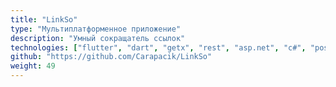 ```yaml
---
title: "LinkSo"
type: "Мультиплатформенное приложение"
description: "Умный сокращатель ссылок"
technologies: ["flutter", "dart", "getx", "rest", "asp.net", "c#", "postgresql"]
github: "https://github.com/Carapacik/LinkSo"
weight: 49
---
```

